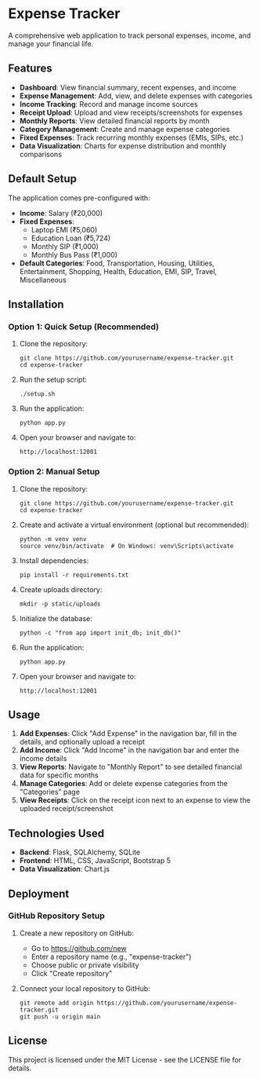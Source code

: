 # Expense Tracker

A comprehensive web application to track personal expenses, income, and manage your financial life.

## Features

- **Dashboard**: View financial summary, recent expenses, and income
- **Expense Management**: Add, view, and delete expenses with categories
- **Income Tracking**: Record and manage income sources
- **Receipt Upload**: Upload and view receipts/screenshots for expenses
- **Monthly Reports**: View detailed financial reports by month
- **Category Management**: Create and manage expense categories
- **Fixed Expenses**: Track recurring monthly expenses (EMIs, SIPs, etc.)
- **Data Visualization**: Charts for expense distribution and monthly comparisons

## Default Setup

The application comes pre-configured with:

- **Income**: Salary (₹20,000)
- **Fixed Expenses**:
  - Laptop EMI (₹5,060)
  - Education Loan (₹5,724)
  - Monthly SIP (₹1,000)
  - Monthly Bus Pass (₹1,000)
- **Default Categories**: Food, Transportation, Housing, Utilities, Entertainment, Shopping, Health, Education, EMI, SIP, Travel, Miscellaneous

## Installation

### Option 1: Quick Setup (Recommended)

1. Clone the repository:
   ```
   git clone https://github.com/yourusername/expense-tracker.git
   cd expense-tracker
   ```

2. Run the setup script:
   ```
   ./setup.sh
   ```

3. Run the application:
   ```
   python app.py
   ```

4. Open your browser and navigate to:
   ```
   http://localhost:12001
   ```

### Option 2: Manual Setup

1. Clone the repository:
   ```
   git clone https://github.com/yourusername/expense-tracker.git
   cd expense-tracker
   ```

2. Create and activate a virtual environment (optional but recommended):
   ```
   python -m venv venv
   source venv/bin/activate  # On Windows: venv\Scripts\activate
   ```

3. Install dependencies:
   ```
   pip install -r requirements.txt
   ```

4. Create uploads directory:
   ```
   mkdir -p static/uploads
   ```

5. Initialize the database:
   ```
   python -c "from app import init_db; init_db()"
   ```

6. Run the application:
   ```
   python app.py
   ```

7. Open your browser and navigate to:
   ```
   http://localhost:12001
   ```

## Usage

1. **Add Expenses**: Click "Add Expense" in the navigation bar, fill in the details, and optionally upload a receipt
2. **Add Income**: Click "Add Income" in the navigation bar and enter the income details
3. **View Reports**: Navigate to "Monthly Report" to see detailed financial data for specific months
4. **Manage Categories**: Add or delete expense categories from the "Categories" page
5. **View Receipts**: Click on the receipt icon next to an expense to view the uploaded receipt/screenshot

## Technologies Used

- **Backend**: Flask, SQLAlchemy, SQLite
- **Frontend**: HTML, CSS, JavaScript, Bootstrap 5
- **Data Visualization**: Chart.js

## Deployment

### GitHub Repository Setup

1. Create a new repository on GitHub:
   - Go to https://github.com/new
   - Enter a repository name (e.g., "expense-tracker")
   - Choose public or private visibility
   - Click "Create repository"

2. Connect your local repository to GitHub:
   ```
   git remote add origin https://github.com/yourusername/expense-tracker.git
   git push -u origin main
   ```

## License

This project is licensed under the MIT License - see the LICENSE file for details.
